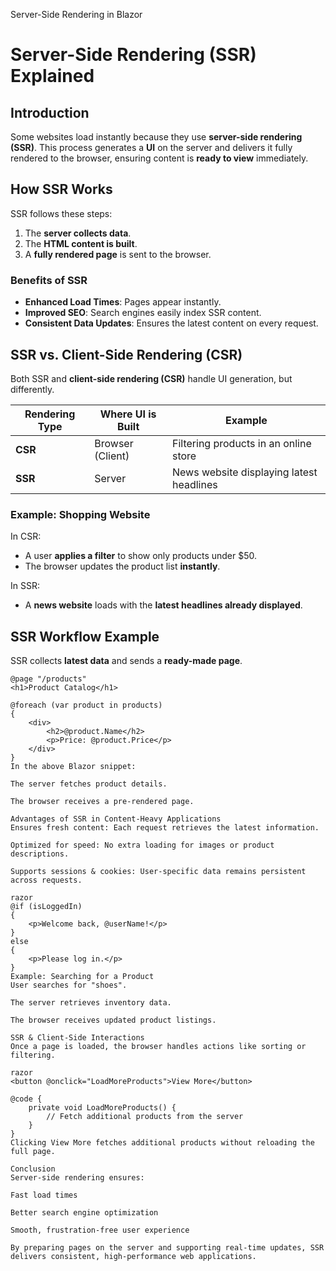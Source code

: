 Server-Side Rendering in Blazor

# Server-Side Rendering (SSR) Explained

## Introduction
Some websites load instantly because they use **server-side rendering (SSR)**. This process generates a **UI** on the server and delivers it fully rendered to the browser, ensuring content is **ready to view** immediately.

## How SSR Works
SSR follows these steps:
1. The **server collects data**.
2. The **HTML content is built**.
3. A **fully rendered page** is sent to the browser.

### Benefits of SSR
- **Enhanced Load Times**: Pages appear instantly.
- **Improved SEO**: Search engines easily index SSR content.
- **Consistent Data Updates**: Ensures the latest content on every request.

## SSR vs. Client-Side Rendering (CSR)
Both SSR and **client-side rendering (CSR)** handle UI generation, but differently.

| Rendering Type  | Where UI is Built | Example |
|----------------|------------------|---------|
| **CSR**       | Browser (Client) | Filtering products in an online store |
| **SSR**       | Server           | News website displaying latest headlines |

### Example: Shopping Website
In CSR:
- A user **applies a filter** to show only products under $50.
- The browser updates the product list **instantly**.

In SSR:
- A **news website** loads with the **latest headlines already displayed**.

## SSR Workflow Example
SSR collects **latest data** and sends a **ready-made page**.

```razor
@page "/products"
<h1>Product Catalog</h1>

@foreach (var product in products)
{
    <div>
        <h2>@product.Name</h2>
        <p>Price: @product.Price</p>
    </div>
}
In the above Blazor snippet:

The server fetches product details.

The browser receives a pre-rendered page.

Advantages of SSR in Content-Heavy Applications
Ensures fresh content: Each request retrieves the latest information.

Optimized for speed: No extra loading for images or product descriptions.

Supports sessions & cookies: User-specific data remains persistent across requests.

razor
@if (isLoggedIn)
{
    <p>Welcome back, @userName!</p>
}
else
{
    <p>Please log in.</p>
}
Example: Searching for a Product
User searches for "shoes".

The server retrieves inventory data.

The browser receives updated product listings.

SSR & Client-Side Interactions
Once a page is loaded, the browser handles actions like sorting or filtering.

razor
<button @onclick="LoadMoreProducts">View More</button>

@code {
    private void LoadMoreProducts() {
        // Fetch additional products from the server
    }
}
Clicking View More fetches additional products without reloading the full page.

Conclusion
Server-side rendering ensures:

Fast load times

Better search engine optimization

Smooth, frustration-free user experience

By preparing pages on the server and supporting real-time updates, SSR delivers consistent, high-performance web applications.